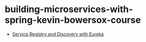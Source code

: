 # building-microservices-with-spring-kevin-bowersox-course

- [Service Registry and Discovery with Eureka](https://github.com/excelsiorsoft/building-microservices-with-spring-kevin-bowersox-course/blob/master/service-registry-and-discovery-with-eureka/README.md)